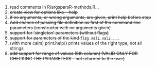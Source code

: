 1. read comments in R/argsparsR-methods.R...
2. ~~create view for options like --help~~
3. ~~if no arguments, or wrong arguments, are given, print help before stop~~
4. ~~Add chance of passing file definition as first of the command line parameters (constructor with no arguments given)~~
5. ~~support for 'singleton' parameters (without flags)~~
6. ~~support for parameters of the kind `flag val1 val2 ...`~~
7. (with more calm) print.help() prints values of the right type, not all strings
8. ~~add support for range of values (6th column) (VALID ONLY FOR CHECKING THE PARAMETERS - not returned to the user)~~
